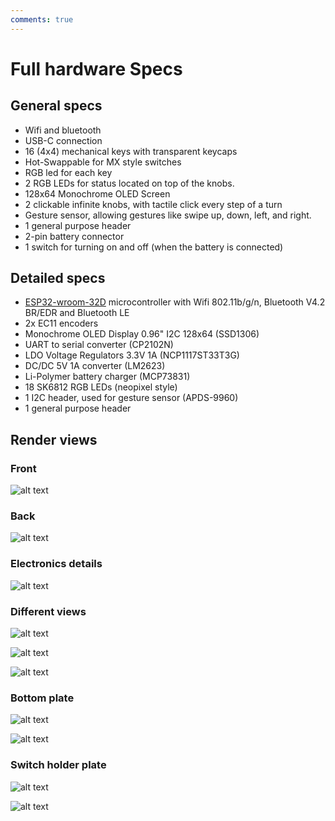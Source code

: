 ```yaml
---
comments: true
---
```


# Full hardware Specs

## General specs

- Wifi and bluetooth
- USB-C connection
- 16 (4x4) mechanical keys with transparent keycaps
- Hot-Swappable for MX style switches
- RGB led for each key
- 2 RGB LEDs for status located on top of the knobs.
- 128x64 Monochrome OLED Screen
- 2 clickable infinite knobs, with tactile click every step of a turn
- Gesture sensor, allowing gestures like swipe up, down, left, and right.
- 1 general purpose header
- 2-pin battery connector
- 1 switch for turning on and off (when the battery is connected)

## Detailed specs

- [ESP32-wroom-32D](https://www.espressif.com/en/products/modules) microcontroller with Wifi 802.11b/g/n, Bluetooth V4.2 BR/EDR and Bluetooth LE
- 2x EC11 encoders
- Monochrome OLED Display 0.96" I2C 128x64 (SSD1306)
- UART to serial converter (CP2102N)
- LDO Voltage Regulators 3.3V 1A (NCP1117ST33T3G)
- DC/DC 5V 1A converter (LM2623)
- Li-Polymer battery charger (MCP73831)
- 18 SK6812 RGB LEDs (neopixel style)
- 1 I2C header, used for gesture sensor (APDS-9960)
- 1 general purpose header

## Render views

### Front

![alt text](https://github.com/DeepSea-Developments/DeepDeck.Ahuyama.hw/blob/main/Render/front.png?raw=true)

### Back

![alt text](https://github.com/DeepSea-Developments/DeepDeck.Ahuyama.hw/blob/main/Render/Back.png?raw=true)

### Electronics details

![alt text](https://github.com/DeepSea-Developments/DeepDeck.Ahuyama.hw/blob/main/Render/Electronics%20Detail.png?raw=true)

### Different views

![alt text](https://github.com/DeepSea-Developments/DeepDeck.Ahuyama.hw/blob/main/Render/assembly1.png?raw=true)

![alt text](https://github.com/DeepSea-Developments/DeepDeck.Ahuyama.hw/blob/main/Render/assembly2.png?raw=true)

![alt text](https://github.com/DeepSea-Developments/DeepDeck.Ahuyama.hw/blob/main/Render/assembly3.png?raw=true)

### Bottom plate

![alt text](https://github.com/DeepSea-Developments/DeepDeck.Ahuyama.hw/blob/main/Render/bottomPlate-back.png?raw=true)

![alt text](https://github.com/DeepSea-Developments/DeepDeck.Ahuyama.hw/blob/main/Render/bottomPlate-front.png?raw=true)

### Switch holder plate

![alt text](https://github.com/DeepSea-Developments/DeepDeck.Ahuyama.hw/blob/main/Render/switchHolder-Front.png?raw=true)

![alt text](https://github.com/DeepSea-Developments/DeepDeck.Ahuyama.hw/blob/main/Render/switchHolder-back.png?raw=true)
